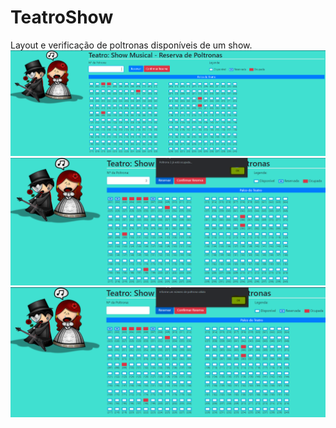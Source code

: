 # TeatroShow
Layout e verificação de poltronas disponíveis de um show.
![Tela da Aplicação ](https://github.com/Franksilva959/TeatroShow/blob/main/TeatroShow/img/telainicial.png)
![Tela da Aplicação ](https://github.com/Franksilva959/TeatroShow/blob/main/TeatroShow/img/avisopoltonaocupada.png)
![Tela da Aplicação ](https://github.com/Franksilva959/TeatroShow/blob/main/TeatroShow/img/avisocampovazio.png)
